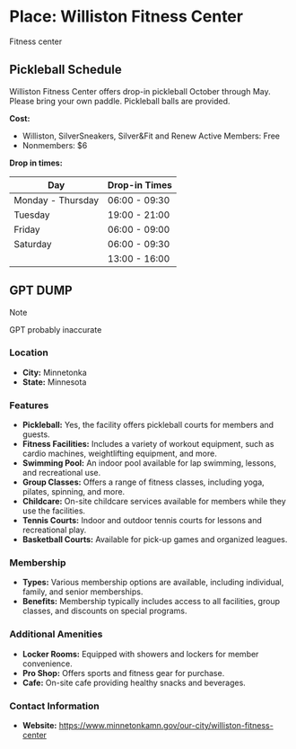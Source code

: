# Place: Williston Fitness Center

Fitness center

## Pickleball Schedule

Williston Fitness Center offers drop-in pickleball October through May. Please bring your own paddle. Pickleball balls are provided.

**Cost:**

- Williston, SilverSneakers, Silver&Fit and Renew Active Members: Free
- Nonmembers: $6

**Drop in times:**

| Day               | Drop-in Times |
| ----------------- | ------------- |
| Monday - Thursday | 06:00 - 09:30 |
| Tuesday           | 19:00 - 21:00 |
| Friday            | 06:00 - 09:00 |
| Saturday          | 06:00 - 09:30 |
|                   | 13:00 - 16:00 |

## GPT DUMP

> [!NOTE]
>
> GPT probably inaccurate

### Location

- **City:** Minnetonka
- **State:** Minnesota

### Features

- **Pickleball:** Yes, the facility offers pickleball courts for members and guests.
- **Fitness Facilities:** Includes a variety of workout equipment, such as cardio machines, weightlifting equipment, and more.
- **Swimming Pool:** An indoor pool available for lap swimming, lessons, and recreational use.
- **Group Classes:** Offers a range of fitness classes, including yoga, pilates, spinning, and more.
- **Childcare:** On-site childcare services available for members while they use the facilities.
- **Tennis Courts:** Indoor and outdoor tennis courts for lessons and recreational play.
- **Basketball Courts:** Available for pick-up games and organized leagues.

### Membership

- **Types:** Various membership options are available, including individual, family, and senior memberships.
- **Benefits:** Membership typically includes access to all facilities, group classes, and discounts on special programs.

### Additional Amenities

- **Locker Rooms:** Equipped with showers and lockers for member convenience.
- **Pro Shop:** Offers sports and fitness gear for purchase.
- **Cafe:** On-site cafe providing healthy snacks and beverages.

### Contact Information

- **Website:** <https://www.minnetonkamn.gov/our-city/williston-fitness-center>